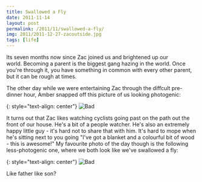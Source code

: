 ```yaml
---
title: Swallowed a Fly
date: 2011-11-14
layout: post
permalink: /2011/11/swallowed-a-fly/
img: 2011/2011-12-27-zacoutside.jpg
tags: [life]
---
```


Its seven months now since Zac joined us and brightened up our world. Becoming a parent is the biggest gang hazing in the world. Once you're through it, you have something in common with every other parent, but it can be rough at times.

The other day while we were entertaining Zac through the diffcult pre-dinner hour, Amber snapped off this picture of us looking photogenic:

{: style="text-align: center"}
![Bad]({{site.baseurl}}/assets/img/2011/2011-11-14-good.png)

It turns out that Zac likes watching cyclists going past on the path out the front of our house. He's a bit of a people watcher. He's also an extremely happy little guy - it's hard not to share that with him. It's hard to mope when he's sitting next to you going "I've got a blanket and a colourful bit of wood - this is awesome!" My favourite photo of the day though is the following less-photogenic one, where we both look like we've swallowed a fly:

{: style="text-align: center"}
![Bad]({{site.baseurl}}/assets/img/2011/2011-11-14-bad.png)

Like father like son?